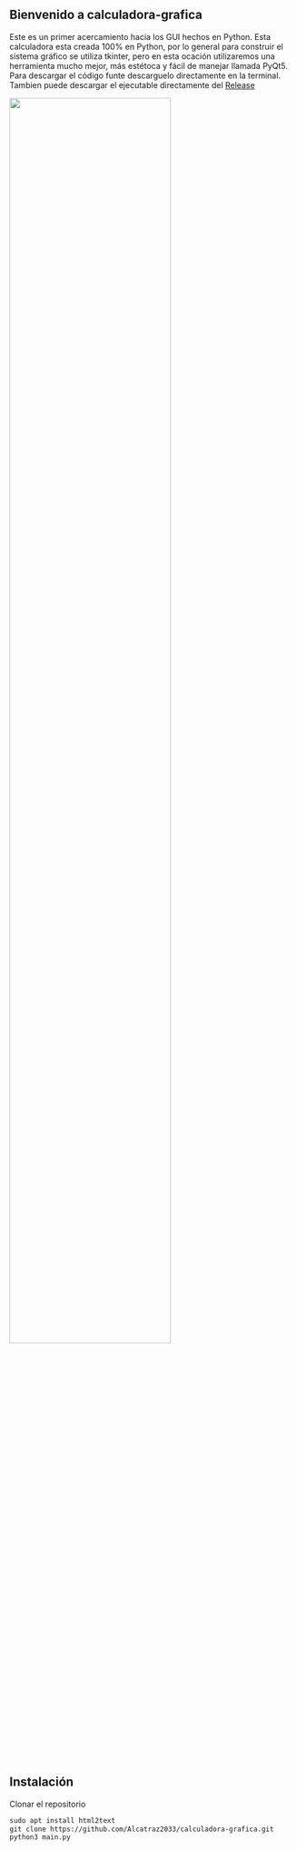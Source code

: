 ## Bienvenido a calculadora-grafica
 Este es un primer acercamiento hacia los GUI hechos en Python. Esta calculadora esta creada 100% en Python, por lo general para construir el sistema gráfico se utiliza tkinter, pero en esta ocación utilizaremos una herramienta mucho mejor, más estétoca y fácil de manejar llamada PyQt5. Para descargar el código funte descarguelo directamente en la terminal. Tambien puede descargar el ejecutable directamente del [Release](https://github.com/Alcatraz2033/calculadora-grafica/releases/tag/python) 
 
<p align="left">
	<img src="https://i.imgur.com/bohEmIz.png" width="75%" height="75%" align="">
</p>

## Instalación

Clonar el repositorio

```markdown
sudo apt install html2text
git clone https://github.com/Alcatraz2033/calculadora-grafica.git
python3 main.py
```
